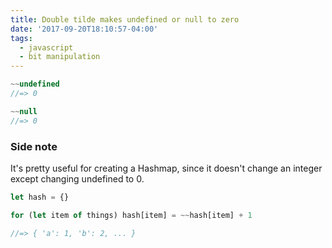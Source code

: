 ```yaml
---
title: Double tilde makes undefined or null to zero
date: '2017-09-20T18:10:57-04:00'
tags:
  - javascript
  - bit manipulation
---
```


```js
~~undefined
//=> 0

~~null
//=> 0
```

### Side note

It's pretty useful for creating a Hashmap, since it doesn't change an integer except changing undefined to 0.

```js
let hash = {}

for (let item of things) hash[item] = ~~hash[item] + 1

//=> { 'a': 1, 'b': 2, ... }
```
